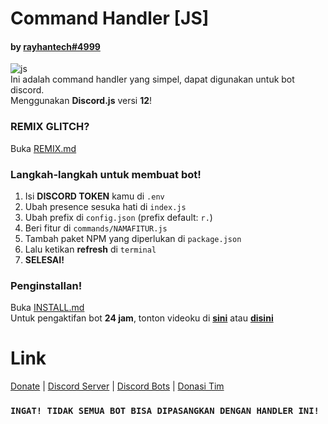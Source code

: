 # Command Handler [JS]
#### by [rayhantech#4999](https://discord.gg/6NpEfbM)
                                     
![js](https://cdn.discordapp.com/emojis/721378913749565452.png?v=1)                                                                            
Ini adalah command handler yang simpel, dapat digunakan untuk bot discord.     
Menggunakan **Discord.js** versi **12**!

### REMIX GLITCH?

Buka [REMIX.md](https://github.com/Client-Developer-ID/command-handler/blob/master/REMIX.md)

### Langkah-langkah untuk membuat bot!
1. Isi **DISCORD TOKEN** kamu di `.env`                                                                                                                                              
2. Ubah presence sesuka hati di `index.js`                                                                       
3. Ubah prefix di `config.json` (prefix default: `r.`)                                                                       
4. Beri fitur di `commands/NAMAFITUR.js`                                                                       
5. Tambah paket NPM yang diperlukan di `package.json`                                                                       
5. Lalu ketikan **refresh** di `terminal`
7. **SELESAI!**
### Penginstallan!

Buka [INSTALL.md](https://github.com/Client-Developer-ID/command-handler/blob/master/INSTALL.md)                                                                                                                                                 
Untuk pengaktifan bot **24 jam**, tonton videoku di **[sini](https://youtube.com/rayhantech)** atau **[disini](https://www.youtube.com/channel/UCV6c67PLrgc6CWNzFXiVQSA/)**
# Link
[Donate](https://saweria.co/donate/rayhantech) | [Discord Server](https://discord.gg/6NpEfbM) | [Discord Bots](https://top.gg/user/585371124766998528) | [Donasi Tim](https://saweria.co/clientdev)

### `INGAT! TIDAK SEMUA BOT BISA DIPASANGKAN DENGAN HANDLER INI!`

